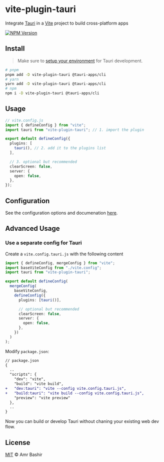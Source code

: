 # vite-plugin-tauri

Integrate [Tauri](https://github.com/tauri-apps/tauri) in a [Vite](https://github.com/vitejs/vite) project to build cross-platform apps

[![NPM Version](https://img.shields.io/npm/v/vite-plugin-tauri)](https://www.npmjs.com/package/vite-plugin-tauri)

## Install

> Make sure to [setup your environment](https://tauri.studio/en/docs/getting-started/intro#setting-up-your-environment) for Tauri development.

```sh
# pnpm
pnpm add -D vite-plugin-tauri @tauri-apps/cli
# yarn
yarn add -D vite-plugin-tauri @tauri-apps/cli
# npm
npm i -D vite-plugin-tauri @tauri-apps/cli
```

## Usage

```ts
// vite.config.js
import { defineConfig } from "vite";
import tauri from "vite-plugin-tauri"; // 1. import the plugin

export default defineConfig({
  plugins: [
    tauri(), // 2. add it to the plugins list
  ],

  // 3. optional but recommended
  clearScreen: false,
  server: {
    open: false,
  },
});
```

## Configuration

See the configuration options and documenation [here](./src/config.ts).

## Advanced Usage

### Use a separate config for Tauri

Create a `vite.config.tauri.js` with the following content

```ts
import { defineConfig, mergeConfig } from "vite";
import baseViteConfig from "./vite.config";
import tauri from "vite-plugin-tauri";

export default defineConfig(
  mergeConfig(
    baseViteConfig,
    defineConfig({
      plugins: [tauri()],

      // optional but recommended
      clearScreen: false,
      server: {
        open: false,
      },
    })
  )
);
```

Modify `package.json`:

```diff
// package.json
{
  ..
  "scripts": {
    "dev": "vite",
    "build": "vite build",
+   "dev:tauri": "vite --config vite.config.tauri.js",
+   "build:tauri": "vite build --config vite.config.tauri.js",
    "preview": "vite preview"
  },
  ..
}
```

Now you can build or develop Tauri without chaning your existing web dev flow.

## License

[MIT](./LICENSE) © Amr Bashir
